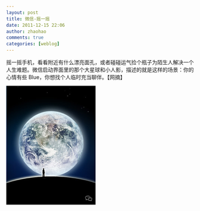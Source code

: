 ```yaml
---
layout: post
title: 微信-摇一摇
date: 2011-12-15 22:06
author: zhaohao
comments: true
categories: [weblog]
---
```

摇一摇手机，看看附近有什么漂亮面孔，或者碰碰运气捡个瓶子为陌生人解决一个人生难题。微信启动界面里的那个大星球和小人影，描述的就是这样的场景：你的心情有些 Blue，你想找个人临时充当聊伴。【网摘】

<a href="/Resource/tumblr_lw8uabRe5Q1qim4bh.jpg"><img src="/Resource/tumblr_lw8uabRe5Q1qim4bh.jpg" alt="tumblr_lw8uabRe5Q1qim4bh" width="240" height="320" class="alignnone size-full wp-image-10408" /></a>

